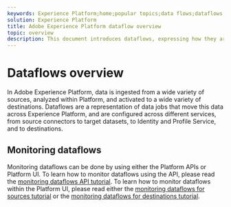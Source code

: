 ```yaml
---
keywords: Experience Platform;home;popular topics;data flows;dataflows;data;monitoring;monitor dataflows;monitor data flows;monitor;monitoring dataflows;monitoring data flows;flow;flow service;
solution: Experience Platform
title: Adobe Experience Platform dataflow overview
topic: overview
description: This document introduces dataflows, expressing how they are used in Adobe Experience Platform.
---
```


# Dataflows overview

In Adobe Experience Platform, data is ingested from a wide variety of sources, analyzed within Platform, and activated to a wide variety of destinations. Dataflows are a representation of data jobs that move this data across Experience Platform, and are configured across different services, from source connectors to target datasets, to Identity and Profile Service, and to destinations. 

## Monitoring dataflows

Monitoring dataflows can be done by using either the Platform APIs or Platform UI. To learn how to monitor dataflows using the API, please read the [monitoring dataflows API tutorial](./api/monitor.md). To learn how to monitor dataflows within the Platform UI, please read either the [monitoring dataflows for sources tutorial](./ui/monitor-sources.md) or the [monitoring dataflows for destinations tutorial](./ui/monitor-destinations.md).